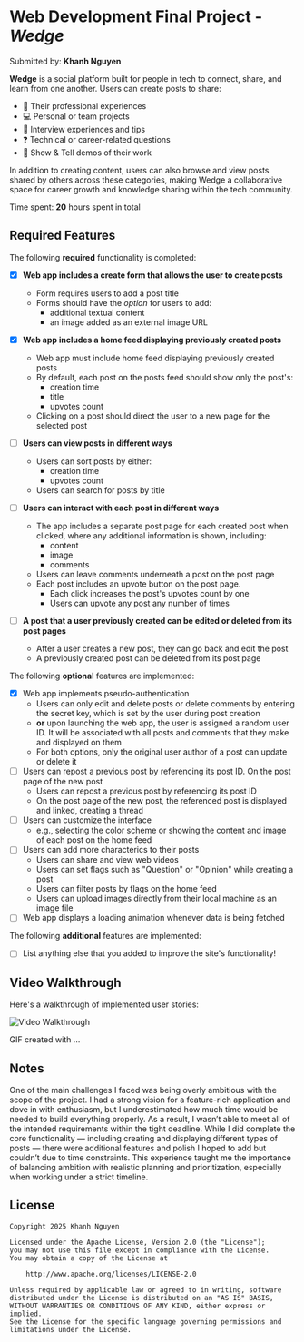 # Web Development Final Project - _Wedge_

Submitted by: **Khanh Nguyen**

**Wedge** is a social platform built for people in tech to connect, share, and learn from one another. Users can create posts to share:

-   💼 Their professional experiences
-   💻 Personal or team projects
-   🎤 Interview experiences and tips
-   ❓ Technical or career-related questions
-   🚀 Show & Tell demos of their work

In addition to creating content, users can also browse and view posts shared by others across these categories, making Wedge a collaborative space for career growth and knowledge sharing within the tech community.

Time spent: **20** hours spent in total

## Required Features

The following **required** functionality is completed:

-   [x] **Web app includes a create form that allows the user to create posts**
    -   Form requires users to add a post title
    -   Forms should have the _option_ for users to add:
        -   additional textual content
        -   an image added as an external image URL
-   [x] **Web app includes a home feed displaying previously created posts**
    -   Web app must include home feed displaying previously created posts
    -   By default, each post on the posts feed should show only the post's:
        -   creation time
        -   title
        -   upvotes count
    -   Clicking on a post should direct the user to a new page for the selected post
-   [ ] **Users can view posts in different ways**
    -   Users can sort posts by either:
        -   creation time
        -   upvotes count
    -   Users can search for posts by title
-   [ ] **Users can interact with each post in different ways**

    -   The app includes a separate post page for each created post when clicked, where any additional information is shown, including:
        -   content
        -   image
        -   comments
    -   Users can leave comments underneath a post on the post page
    -   Each post includes an upvote button on the post page.
        -   Each click increases the post's upvotes count by one
        -   Users can upvote any post any number of times

-   [ ] **A post that a user previously created can be edited or deleted from its post pages**
    -   After a user creates a new post, they can go back and edit the post
    -   A previously created post can be deleted from its post page

The following **optional** features are implemented:

-   [x] Web app implements pseudo-authentication
    -   Users can only edit and delete posts or delete comments by entering the secret key, which is set by the user during post creation
    -   **or** upon launching the web app, the user is assigned a random user ID. It will be associated with all posts and comments that they make and displayed on them
    -   For both options, only the original user author of a post can update or delete it
-   [ ] Users can repost a previous post by referencing its post ID. On the post page of the new post
    -   Users can repost a previous post by referencing its post ID
    -   On the post page of the new post, the referenced post is displayed and linked, creating a thread
-   [ ] Users can customize the interface
    -   e.g., selecting the color scheme or showing the content and image of each post on the home feed
-   [ ] Users can add more characterics to their posts
    -   Users can share and view web videos
    -   Users can set flags such as "Question" or "Opinion" while creating a post
    -   Users can filter posts by flags on the home feed
    -   Users can upload images directly from their local machine as an image file
-   [ ] Web app displays a loading animation whenever data is being fetched

The following **additional** features are implemented:

-   [ ] List anything else that you added to improve the site's functionality!

## Video Walkthrough

Here's a walkthrough of implemented user stories:

<img src='http://i.imgur.com/link/to/your/gif/file.gif' title='Video Walkthrough' width='' alt='Video Walkthrough' />

<!-- Replace this with whatever GIF tool you used! -->

GIF created with ...

<!-- Recommended tools:
[Kap](https://getkap.co/) for macOS
[ScreenToGif](https://www.screentogif.com/) for Windows
[peek](https://github.com/phw/peek) for Linux. -->

## Notes

One of the main challenges I faced was being overly ambitious with the scope of the project. I had a strong vision for a feature-rich application and dove in with enthusiasm, but I underestimated how much time would be needed to build everything properly. As a result, I wasn’t able to meet all of the intended requirements within the tight deadline. While I did complete the core functionality — including creating and displaying different types of posts — there were additional features and polish I hoped to add but couldn’t due to time constraints. This experience taught me the importance of balancing ambition with realistic planning and prioritization, especially when working under a strict timeline.

## License

    Copyright 2025 Khanh Nguyen

    Licensed under the Apache License, Version 2.0 (the "License");
    you may not use this file except in compliance with the License.
    You may obtain a copy of the License at

        http://www.apache.org/licenses/LICENSE-2.0

    Unless required by applicable law or agreed to in writing, software
    distributed under the License is distributed on an "AS IS" BASIS,
    WITHOUT WARRANTIES OR CONDITIONS OF ANY KIND, either express or implied.
    See the License for the specific language governing permissions and
    limitations under the License.
